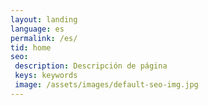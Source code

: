 ```yaml
---
layout: landing
language: es
permalink: /es/
tid: home
seo:
 description: Descripción de página
 keys: keywords
 image: /assets/images/default-seo-img.jpg
---
```

